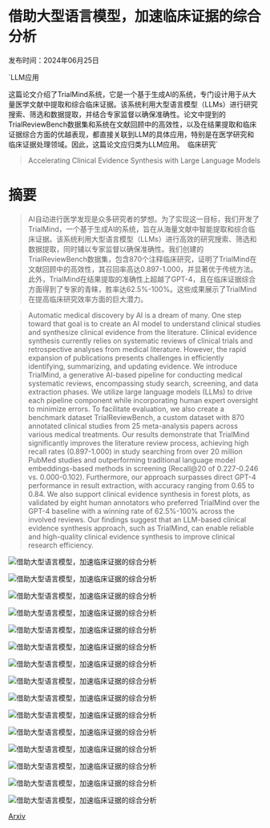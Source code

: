 # 借助大型语言模型，加速临床证据的综合分析

发布时间：2024年06月25日

`LLM应用

这篇论文介绍了TrialMind系统，它是一个基于生成AI的系统，专门设计用于从大量医学文献中提取和综合临床证据。该系统利用大型语言模型（LLMs）进行研究搜索、筛选和数据提取，并结合专家监督以确保准确性。论文中提到的TrialReviewBench数据集和系统在文献回顾中的高效性，以及在结果提取和临床证据综合方面的优越表现，都直接关联到LLM的具体应用，特别是在医学研究和临床证据处理领域。因此，这篇论文应归类为LLM应用。` `临床研究`

> Accelerating Clinical Evidence Synthesis with Large Language Models

# 摘要

> AI自动进行医学发现是众多研究者的梦想。为了实现这一目标，我们开发了TrialMind，一个基于生成AI的系统，旨在从海量文献中智能提取和综合临床证据。该系统利用大型语言模型（LLMs）进行高效的研究搜索、筛选和数据提取，同时辅以专家监督以确保准确性。我们创建的TrialReviewBench数据集，包含870个注释临床研究，证明了TrialMind在文献回顾中的高效性，其召回率高达0.897-1.000，并显著优于传统方法。此外，TrialMind在结果提取的准确性上超越了GPT-4，且在临床证据综合方面得到了专家的青睐，胜率达62.5%-100%。这些成果展示了TrialMind在提高临床研究效率方面的巨大潜力。

> Automatic medical discovery by AI is a dream of many. One step toward that goal is to create an AI model to understand clinical studies and synthesize clinical evidence from the literature. Clinical evidence synthesis currently relies on systematic reviews of clinical trials and retrospective analyses from medical literature. However, the rapid expansion of publications presents challenges in efficiently identifying, summarizing, and updating evidence. We introduce TrialMind, a generative AI-based pipeline for conducting medical systematic reviews, encompassing study search, screening, and data extraction phases. We utilize large language models (LLMs) to drive each pipeline component while incorporating human expert oversight to minimize errors. To facilitate evaluation, we also create a benchmark dataset TrialReviewBench, a custom dataset with 870 annotated clinical studies from 25 meta-analysis papers across various medical treatments. Our results demonstrate that TrialMind significantly improves the literature review process, achieving high recall rates (0.897-1.000) in study searching from over 20 million PubMed studies and outperforming traditional language model embeddings-based methods in screening (Recall@20 of 0.227-0.246 vs. 0.000-0.102). Furthermore, our approach surpasses direct GPT-4 performance in result extraction, with accuracy ranging from 0.65 to 0.84. We also support clinical evidence synthesis in forest plots, as validated by eight human annotators who preferred TrialMind over the GPT-4 baseline with a winning rate of 62.5%-100% across the involved reviews. Our findings suggest that an LLM-based clinical evidence synthesis approach, such as TrialMind, can enable reliable and high-quality clinical evidence synthesis to improve clinical research efficiency.

![借助大型语言模型，加速临床证据的综合分析](../../../paper_images/2406.17755/x1.png)

![借助大型语言模型，加速临床证据的综合分析](../../../paper_images/2406.17755/x2.png)

![借助大型语言模型，加速临床证据的综合分析](../../../paper_images/2406.17755/x3.png)

![借助大型语言模型，加速临床证据的综合分析](../../../paper_images/2406.17755/x4.png)

![借助大型语言模型，加速临床证据的综合分析](../../../paper_images/2406.17755/x5.png)

![借助大型语言模型，加速临床证据的综合分析](../../../paper_images/2406.17755/x6.png)

![借助大型语言模型，加速临床证据的综合分析](../../../paper_images/2406.17755/x7.png)

![借助大型语言模型，加速临床证据的综合分析](../../../paper_images/2406.17755/x8.png)

![借助大型语言模型，加速临床证据的综合分析](../../../paper_images/2406.17755/x9.png)

![借助大型语言模型，加速临床证据的综合分析](../../../paper_images/2406.17755/x10.png)

![借助大型语言模型，加速临床证据的综合分析](../../../paper_images/2406.17755/x11.png)

![借助大型语言模型，加速临床证据的综合分析](../../../paper_images/2406.17755/x12.png)

![借助大型语言模型，加速临床证据的综合分析](../../../paper_images/2406.17755/x13.png)

![借助大型语言模型，加速临床证据的综合分析](../../../paper_images/2406.17755/x14.png)

![借助大型语言模型，加速临床证据的综合分析](../../../paper_images/2406.17755/x15.png)

[Arxiv](https://arxiv.org/abs/2406.17755)